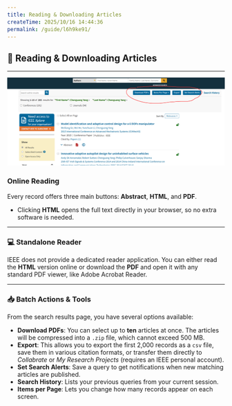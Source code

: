 ```yaml
---
title: Reading & Downloading Articles
createTime: 2025/10/16 14:44:36
permalink: /guide/l6h9ke91/
---
```


## 📖 Reading & Downloading Articles

---
![搜索相关图片](../src/guide/down.png)

### **Online Reading**

Every record offers three main buttons: **Abstract**, **HTML**, and **PDF**.

* Clicking **HTML** opens the full text directly in your browser, so no extra software is needed.

---

### **💻 Standalone Reader**

IEEE does not provide a dedicated reader application. You can either read the **HTML** version online or download the **PDF** and open it with any standard PDF viewer, like Adobe Acrobat Reader.

---

### **📥 Batch Actions & Tools**

From the search results page, you have several options available:

* **Download PDFs**: You can select up to **ten** articles at once. The articles will be compressed into a `.zip` file, which cannot exceed 500 MB.
* **Export**: This allows you to export the first 2,000 records as a `csv` file, save them in various citation formats, or transfer them directly to *Collabrate* or *My Research Projects* (requires an IEEE personal account).
* **Set Search Alerts**: Save a query to get notifications when new matching articles are published.
* **Search History**: Lists your previous queries from your current session.
* **Items per Page**: Lets you change how many records appear on each screen.